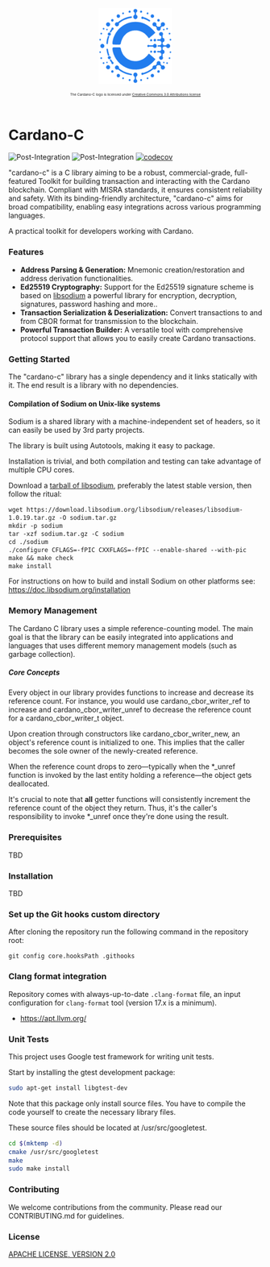 <p align="center">
  <img align="middle" src=
  "assets/cardano-c-logo-small.png"
  height="150" /></br></br>
  <sup><sup><sup><sup>The Cardano-C logo is licensed under
  <a href="https://creativecommons.org/licenses/by/3.0/">Creative
  Commons 3.0 Attributions license</a></sup></sup></sup></sup>
</p>

# Cardano-C
![Post-Integration](https://github.com/Biglup/cardano-c/actions/workflows/unit-test.yml/badge.svg)
![Post-Integration](https://github.com/Biglup/cardano-c/actions/workflows/static-code-analysis.yml/badge.svg)
[![codecov](https://codecov.io/gh/Biglup/cardano-c/graph/badge.svg?token=A5U3U5KGG7)](https://codecov.io/gh/Biglup/cardano-c)

"cardano-c" is a C library aiming to be a robust, commercial-grade, full-featured Toolkit for building transaction and interacting with the Cardano blockchain. Compliant with MISRA standards, 
it ensures consistent reliability and safety. With its binding-friendly architecture, "cardano-c" aims for broad compatibility, enabling easy integrations across various programming languages. 

A practical toolkit for developers working with Cardano.

### Features

- **Address Parsing & Generation:** Mnemonic creation/restoration and address derivation functionalities.
- **Ed25519 Cryptography:** Support for the Ed25519 signature scheme is based on [libsodium](https://github.com/jedisct1/libsodium) a powerful library for encryption, decryption, signatures, password hashing and more..
- **Transaction Serialization & Deserialization:** Convert transactions to and from CBOR format for transmission to the blockchain.
- **Powerful Transaction Builder:** A versatile tool with comprehensive protocol support that allows you to easily create Cardano transactions.

### Getting Started

The "cardano-c" library has a single dependency and it links statically with it. The end result
is a library with no dependencies.

#### Compilation of Sodium on Unix-like systems

Sodium is a shared library with a machine-independent set of headers, so it can easily be used by 3rd party projects.

The library is built using Autotools, making it easy to package.

Installation is trivial, and both compilation and testing can take advantage of multiple CPU cores.

Download a [tarball of libsodium](https://download.libsodium.org/libsodium/releases/), preferably the latest stable
version, then follow the ritual:

``````
wget https://download.libsodium.org/libsodium/releases/libsodium-1.0.19.tar.gz -O sodium.tar.gz
mkdir -p sodium
tar -xzf sodium.tar.gz -C sodium
cd ./sodium
./configure CFLAGS=-fPIC CXXFLAGS=-fPIC --enable-shared --with-pic
make && make check
make install
``````

For instructions on how to build and install Sodium on other platforms see: https://doc.libsodium.org/installation
### Memory Management

The Cardano C library uses a simple reference-counting model. The main goal is that the library can be easily integrated
into applications and languages that uses different memory management models (such as garbage collection).

##### Core Concepts

Every object in our library provides functions to increase and decrease its reference count. For instance, you would use cardano_cbor_writer_ref to increase and cardano_cbor_writer_unref to decrease the reference count for a cardano_cbor_writer_t object.

Upon creation through constructors like cardano_cbor_writer_new, an object's reference count is initialized to one. This implies that the caller becomes the sole owner of the newly-created reference.

When the reference count drops to zero—typically when the *_unref function is invoked by the last entity holding a reference—the object gets deallocated.

It's crucial to note that **all** getter functions will consistently increment the reference count of the object they return. Thus, it's the caller's responsibility to invoke *_unref once they're done using the result.

### Prerequisites

TBD

### Installation

TBD

### Set up the Git hooks custom directory

After cloning the repository run the following command in the
repository root:

```shell
git config core.hooksPath .githooks
```

### Clang format integration

Repository comes with always-up-to-date `.clang-format` file, an input configuration
for `clang-format` tool (version 17.x is a minimum). 

- https://apt.llvm.org/

### Unit Tests

This project uses Google test framework for writing unit tests.

Start by installing the gtest development package:

```bash
sudo apt-get install libgtest-dev
```

Note that this package only install source files. You have to compile the code yourself to create the necessary
library files.

These source files should be located at /usr/src/googletest.

```bash
cd $(mktemp -d)
cmake /usr/src/googletest
make
sudo make install
```

### Contributing

We welcome contributions from the community. Please read our CONTRIBUTING.md for guidelines.


### License 

[APACHE LICENSE, VERSION 2.0](https://apache.org/licenses/LICENSE-2.0)
